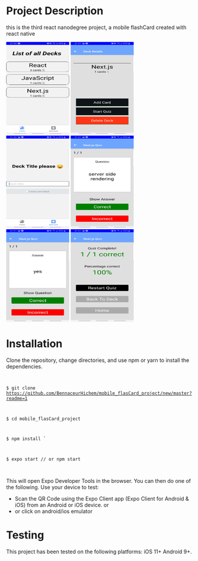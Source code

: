 # Project Description
this is the third react  nanodegree project, a mobile flashCard created with react native
<p float="left">
   
   <img src="images/deckList.jpg" width="170px" height="250px">
   <img src="images/DeckDetail.jpg" width="170px" height="250px">

   <img src="images/addCardToDeck.jpg" width="170px" height="250px">
   <img src="images/Quiz.jpg" width="170px" height="250px" >
    <img src="images/Quiz[answer].jpg" width="170px" height="250px" align-self="center">

   <img src="images/endQuiz.jpg" width="170px" height="250px">

</p>

# Installation
Clone the repository, change directories, and use npm or yarn to install the dependencies.
<code>

$ git clone https://github.com/BennaceurHichem/mobile_flasCard_project/new/master?readme=1

$ cd mobile_flasCard_project

$ npm install `

$ expo start // or npm start

</code>

This will open Expo Developer Tools in the browser. You can then do one of the following.
Use your device to test:
<ul>


<li>Scan the QR Code using the Expo Client app (Expo Client for Android & iOS) from an Android or iOS device.
 or </li>
<li>or click on android/ios emulator</li>
</ul>

# Testing
This project has been tested on the following platforms:
iOS 11+
Android 9+.



